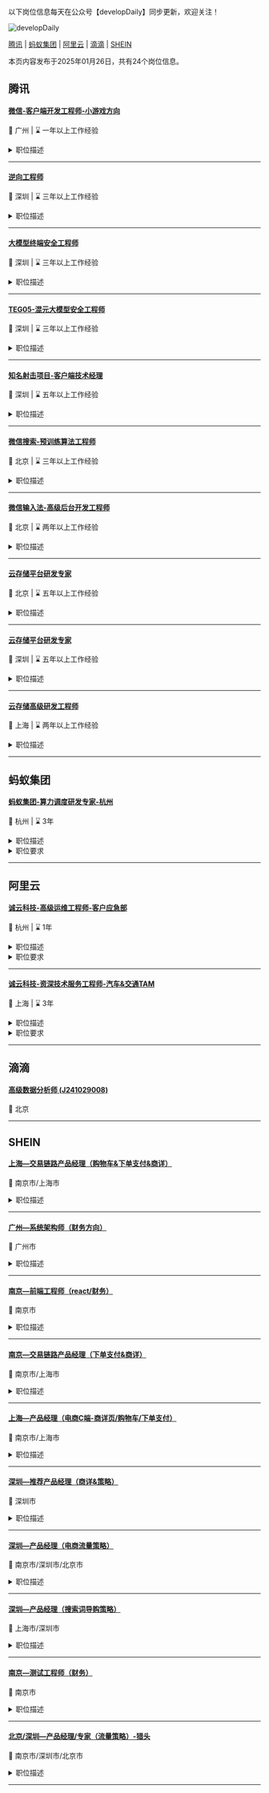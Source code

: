 以下岗位信息每天在公众号【developDaily】同步更新，欢迎关注！

<p><img alt="developDaily" src="./developDaily.png"></p>

[腾讯](#腾讯) | [蚂蚁集团](#蚂蚁集团) | [阿里云](#阿里云) | [滴滴](#滴滴) | [SHEIN](#SHEIN)

本页内容发布于2025年01月26日，共有24个岗位信息。

## 腾讯

#### [微信-客户端开发工程师-小游戏方向](http://careers.tencent.com/jobdesc.html?postId=1808428931502579712)

📍 广州 | ⌛ 一年以上工作经验

<details>
<summary>职位描述</summary>

1.负责微信客户端小游戏框架开发工作，包括性能调优、技术难点攻坚等；

2.持续优化游戏性能，提高用户体验和使用效率；

3.负责新技术框架的探索。
</details>

---

#### [逆向工程师](http://careers.tencent.com/jobdesc.html?postId=1785445022607351808)

📍 深圳 | ⌛ 三年以上工作经验

<details>
<summary>职位描述</summary>

1.负责对移动应用客户端协议、保护手段进行逆向分析，独立开发稳定服务，把控整体进展；

2.负责终端应用数据监测开发，对应用层、系统层接口进行全方面监测；

3.负责逆向分析工具的攻坚研发，包括反混淆、虚拟机壳还原等等对抗工作。
</details>

---

#### [大模型终端安全工程师](http://careers.tencent.com/jobdesc.html?postId=1710476505231925248)

📍 深圳 | ⌛ 三年以上工作经验

<details>
<summary>职位描述</summary>

1.负责突发终端App/OS安全事件的应急分析和处置能力，包括但不限于逆向分析、去混淆、脱壳等；

2.负责终端安全漏洞、安全加固、安全 SDK 等关键安全系统的设计开发和运营，重点是移动App(Android/iOS)；

3.持续跟踪和调研行业最新技术，不断提升终端安全防护能力的水位，保持行业领先。
</details>

---

#### [TEG05-混元大模型安全工程师](http://careers.tencent.com/jobdesc.html?postId=1699629724503908352)

📍 深圳 | ⌛ 三年以上工作经验

<details>
<summary>职位描述</summary>

1.负责大模型安全相关问题的研究，包括但不限于大模型的数据安全，隐私安全，服务安全，安全攻防对抗等方面；

2.负责跟进大模型安全相关的前沿技术进展，探索在公司落地；

3.协助跟进大模型在安全领域的最新进展，并探索落地应用。
</details>

---

#### [知名射击项目-客户端技术经理](http://careers.tencent.com/jobdesc.html?postId=1764955445274877952)

📍 深圳 | ⌛ 五年以上工作经验

<details>
<summary>职位描述</summary>

1.负责线上游戏技术发展规划及新游戏客户端技术评估，确保技术发展满足项目运营需求，技术筹备有序推进；

2.负责客户端、产能研效相关方向具体优化方案定制输出，优化各项目技术品质体验。并推进方案在业务中应用，对落地效果负责；

3.负责调研各项目组需求，驱动内部研发及外部支持资源，帮助业务解决各类研发与发行技术问题，提高研发与发行的技术效率和质量；

4.关注前沿游戏技术动向和政策法规，帮助新技术和政策法规在游戏中应用落地。
</details>

---

#### [微信搜索-预训练算法工程师](http://careers.tencent.com/jobdesc.html?postId=1819367703459160064)

📍 北京 | ⌛ 三年以上工作经验

<details>
<summary>职位描述</summary>

1.参与微信搜索大模型预训练应用研究，致力于在提升利用大模型的技术，在业务场景上提升内容理解，语义检索，相关性匹配等核心线条的效果，应用业务场景例如通用搜索、视频搜索、搜索推荐等；

2.提升整个大模型预训练的能力，包括不限于数据质量、配比，以及合成数据，模型结构调优，以及上下文学习、SFT、搜索增强等技术点。
</details>

---

#### [微信输入法-高级后台开发工程师](http://careers.tencent.com/jobdesc.html?postId=1699632287001354240)

📍 北京 | ⌛ 两年以上工作经验

<details>
<summary>职位描述</summary>

1.参与微信输入法核心功能设计、开发及维护，包括但不限于服务性能调优、技术难点攻坚、指标自动化监控、异构大模型调度等；

2.参与维护后台服务，保证线上稳定性，以及搭建自动化分析系统，提升工程效率；

3.参与新技术调研以及探索，以及项目特定方向的重点、难点开发工作。
</details>

---

#### [云存储平台研发专家](http://careers.tencent.com/jobdesc.html?postId=1764494288407764992)

📍 北京 | ⌛ 五年以上工作经验

<details>
<summary>职位描述</summary>

1.负责存储相关技术方向的系统架构设计及技术研发；

2.负责存储相关技术方向的规划、前瞻性探索、影响力建设等综合事务；

3.指导并培养相关技术方向团队成员，带领团队不断攻克技术难题，达成既定的业务目标；

4.与周边团队紧密协作，不断提升产品竞争力和用户体验。
</details>

---

#### [云存储平台研发专家](http://careers.tencent.com/jobdesc.html?postId=1764494286075731968)

📍 深圳 | ⌛ 五年以上工作经验

<details>
<summary>职位描述</summary>

1.负责存储相关技术方向的系统架构设计及技术研发；

2.负责存储相关技术方向的规划、前瞻性探索、影响力建设等综合事务；

3.指导并培养相关技术方向团队成员，带领团队不断攻克技术难题，达成既定的业务目标；

4.与周边团队紧密协作，不断提升产品竞争力和用户体验。
</details>

---

#### [云存储高级研发工程师](http://careers.tencent.com/jobdesc.html?postId=1764494290471362560)

📍 上海 | ⌛ 两年以上工作经验

<details>
<summary>职位描述</summary>

1.负责分布式存储相关方向的技术研发以及运营，打造业界领先的超大规模存储系统 ；

2.不断丰富产品功能，提升产品竞争力，满足不同行业客户的业务诉求；

3.持续优化系统服务质量，提升系统性能，降低运营成本，为客户提供稳定可靠的云存储服务。
</details>

---

## 蚂蚁集团

#### [蚂蚁集团-算力调度研发专家-杭州](https://talent.antgroup.com/off-campus-position?positionId=24122302847575)

📍 杭州 | ⌛ 3年

<details>
<summary>职位描述</summary>

蚂蚁算力调度团队负责蚂蚁通智算场景资源统一调度，帮助蚂蚁在线服务、大数据、AI等核心业务场景提升资源使用效率、优化工作负载性能、提高业务全局容错性和弹性资源保障。我们致力于打造高性能、规模化、有竞争力的算力调度系统，推动蚂蚁基础技术的不断创新与发展。我们重点工作领域包括：

● 研发通智算一体的高性能调度系统，支持云原生应用、分布式作业、函数任务等多种工作负载混合部署；

● 优化大规模任务调度，提升AI、大数据场景任务调度性能、优化并行计算场景作业编排；

● 结合硬件拓扑、网络架构，研发异构硬件优化调度算法，提升异构硬件下的服务/任务运行效率；

● 提升算力调度服务水平，保障大规模调度场景的服务可用性，提高系统化处理效率；
</details>

<details>
<summary>职位要求</summary>

● 具有 3 年以上的云计算/任务调度/高性能计算领域经验；

● 熟练掌握分布式调度系统、大规模高可用系统、高性能软硬件架构等领域的专业知识；

● 熟悉云原生或大规模并行计算相关技术栈，如 Kubernetes、Volcano、Knative、Pytorch/Tensorflow 等；

● 有结合硬件和网络拓扑优化经验的优先，如 GPU、PCIe、NUMA、FatTree/SpineLeaf 优化等；

● 有团队沟通和协作能力，较强，对创新驱动和交付高质量产品充满热情；
</details>

---

## 阿里云

#### [诚云科技-高级运维工程师-客户应急部](https://careers.aliyun.com/off-campus/position-detail?lang=zh&positionId=2000069804)

📍 杭州 | ⌛ 1年

<details>
<summary>职位描述</summary>

1、客户现场专项技术负责人，如网络专项、数据库专项；

2、平台稳定性重大变更方案制定与实施，如性能/存储优化、底座改造等；

3、现场故障应急执行，协助原厂尽快恢复平台运行；

4、关键时刻现场保障，如客户平台隐患深度排查与治理；

5、复杂问题原因定位及解决；
</details>

<details>
<summary>职位要求</summary>

• 在中型企业或云服务提供商从事SRE、运维工具开发、客户技术服务相关工作，具备1年及以上工作经验

• 技术背景扎实，熟练掌握云集群各运维平台、云产品及监控平台使用方法，以能够快速专业定位客户问题

• 具备优秀的集群调优和trouble shooting能力，JAVA应用运维、管理能力。熟练掌握分布式系统原理，对存储、计算、流式计算中的一项或多项有深入的理解和认识

• 掌握完整的问题排查能力，能够独立解决一个或多个领域的复杂技术问题，有良好的问题处置文档书写能力

• 具备优秀的运维项目管理能力，能够在确定的问题背景下（专项推进能力），高效协同客户与内部各种资源有效解决问题。尤其在故障应急组织、协调及处置场景、客户重保护航场景能够保障现场执行的有效性
</details>

---

#### [诚云科技-资深技术服务工程师-汽车&交通TAM](https://careers.aliyun.com/off-campus/position-detail?lang=zh&positionId=2000057801)

📍 上海 | ⌛ 3年

<details>
<summary>职位描述</summary>

1、为客户提供云产品的技术支持以及云业务办理，负责疑难问题的快速定位、分析解决；

2、与后端技术团队对接，根据客户反馈的问题推动云产品Bug修复、架构方案优化。推进后台诊断工具、用户侧自主化诊断工具的落地；

3、能够通过数据分析以及风险演练，发现业务风险点，通过流程和机制优化、产品需求提出等方式，规避服务风险的基础上，进一步提升客户体验；

4、整理输出官方技术文档与解决方案，指导用户合理使用云产品；
</details>

<details>
<summary>职位要求</summary>

• 有2年以上的IT或者云厂商的从业经验，云计算厂商优先；计算机通信或相关专业本科以上学历，2年以上的传统/互联网业务系统DevOPS/运维/开发工作经验

• 善于倾听和表述，精准定位客户诉求，有效识别客户的诉求

• 在识别出客户的情绪后，能够积极接纳并有效安抚客户的情绪，让客户感知到同理心

• 能够对客户问题一根到底，切实帮助客户解决难题，并能保证客户满意度

• 掌握所支持产品的专业技术能力，具备产品问题排查分析能力
</details>

---

## 滴滴

#### [高级数据分析师 (J241029008)](https://talent.didiglobal.com/social/p/54317)

📍 北京

---

## SHEIN

#### [上海—交易链路产品经理（购物车&下单支付&商详）](https://app.mokahr.com/social-recruitment/shein/2933#/job/b1dfc26f-0c25-46dc-9c6c-e40e41aef28b)

📍 南京市/上海市

<details>
<summary>职位描述</summary>

<p>岗位职责：</p><p>1、负责购物车、支付、登录注册的产品工作，在满足业务需求的基础上，可以自发推动产品正向增长</p><p>2、负责产品功能的设计，不断优化产品体验，并协调/推动研发团队按时完成产品开发、高质量上线；</p><p>3、负责产品的全过程管理，包括跨部门协调沟通，收集用户/客户需求、进行市场和竞争分析，能够协调各资源以确保产品顺利发展。</p><p>4、对现有产品进行数据监控和数据分析，从而推动指标的增长；</p><p>5、能够定期对市场和竞争对手进行深入挖掘和分析，基于我们产品现状和客户的诉求提出具体可执行的产品、运营建议，并主动推动落地，监控效果，并持续推进优化；</p><p>6、具备前瞻性，从产品角度输出中长期规划，推动业务迎接市场更大的挑战。</p><p><br></p><p>任职要求：</p><p>1、有较强的数据统计分析能力；</p><p>2、有电商行业前台3年以上产品经验，有商详、购物车、支付、登录注册优先；</p><p>3、思维敏捷，有很强的逻辑分析能力、书面/口头表达能力，调研能力突出，对数据能进行比较深入的定性和定量分析；</p><p>4、目标导向，逻辑清晰，有良好的沟通能力、推动能力、协调能力，拥有强烈的责任心和团队合作精神；</p><p>5、自我要求高，自我驱动能力强，能在较大压力下完成挑战性工作；具备较强的逻辑思维能力并且能对新事物产生兴趣。</p><p>6、对中前台架构熟悉，熟悉前台系统边界，基于业务线设计高可用的产品框架。</p><p><br></p><p>备注：试用期短期base南京，长期base上海</p>
</details>

---

#### [广州—系统架构师（财务方向）](https://app.mokahr.com/social-recruitment/shein/2933#/job/e3792d43-ce6d-44f4-8406-4f2f7be3c8ba)

📍 广州市

<details>
<summary>职位描述</summary>

<p>职位描述：</p><p><br></p><p>1、系统架构设计与治理：负责公司财务系统的架构设计和治理，打造高质量、稳定可靠的系统，确保财务数据的准确性和完整性。</p><p>2、标准规范与执行：制定并执行研发标准和规范，通过强化抽象思维和系统方法保障系统的持续稳定性。</p><p>3、业务理解与技术落地：深入理解财务业务需求，具备财务领域知识，能够分析产品需求并进行技术设计和实施。</p><p>4、技术探索与创新：识别技术改进机会，探索在高并发处理、存储性能优化、数据一致性保障等方面的技术突破。</p><p>5、产品能力与持续优化：设计和完善产品的技术架构，解决关键问题，并形成整体改进方案。持续推动系统进化，保障财务数据的可靠性。</p><p>6、前瞻性技术研究：持续优化系统架构，调研业内新技术方案，基于业务发展需求进行前瞻性思考和设计。</p><p><br></p><p><br></p><p>任职要求：</p><p>1、计算机及相关专业，本科及以上学历，拥有10年以上财务系统研发经验。</p><p>2、精通JAVA技术，具有负责和推动大型项目落地的经验。</p><p>3、强烈的责任感和自驱精神，良好的沟通能力，能高效组织和推动跨团队项目共同完成系统研发和支持。</p><p>4、对财务建模和财务基础知识有深入了解，数据整理能力强，对数据具有高敏感度，并具有财务数据分析能力。</p><p>5、具有质量管理和数据治理方面的工作经验。</p><p>6、对SAP、Oracle等企业级应用套件的架构有深入理解，并参与过相关集成项目。</p><p>7、在同行业、同规模公司中，具有财务系统架构的规划、落地和治理经验。</p>
</details>

---

#### [南京—前端工程师（react/财务）](https://app.mokahr.com/social-recruitment/shein/2933#/job/0b21a46e-3dac-4353-b1a6-fff8996a53a4)

📍 南京市

<details>
<summary>职位描述</summary>

<p>岗位职责：</p><p>1、负责与产品一起梳理和优化前端需求，帮助产品优化交互体验；</p><p>2、负责与后端确定接口协议并完成相关文档编制；</p><p>3、参与公司前端组件库和前端框架的建设和完善；</p><p>4、关注前端技术发展，引领和推动团队技术进步。</p><p><br></p><p><br></p><p>任职要求：</p><p>1、统招本科起，至少4年以上的前端开发经验；</p><p>2、精通HTML5、CSS3，JS等前端相关技术；</p><p>3、熟练使用ES6及git，webpack等工具，熟练使用前端React框架，并对其各项机制有基本认知；</p><p>4、有前端组件化开发思维，且有从业务提炼出组件的能力；</p><p>5、有大型应用的开发和维护经验，能合理拆分模块；</p><p>6、具备良好的沟通能力和团队协作精神，善于学习、总结，乐于分享；</p><p>7、有责任意识，能够积极响应开发各项事务。</p>
</details>

---

#### [南京—交易链路产品经理（下单支付&商详）](https://app.mokahr.com/social-recruitment/shein/2933#/job/570bf556-2795-495b-912b-66ab553c21c7)

📍 南京市/上海市

<details>
<summary>职位描述</summary>

<p>岗位职责：</p><p>1、负责购物车、支付、登录注册的产品工作，在满足业务需求的基础上，可以自发推动产品正向增长</p><p>2、负责产品功能的设计，不断优化产品体验，并协调/推动研发团队按时完成产品开发、高质量上线；</p><p>3、负责产品的全过程管理，包括跨部门协调沟通，收集用户/客户需求、进行市场和竞争分析，能够协调各资源以确保产品顺利发展。</p><p>4、对现有产品进行数据监控和数据分析，从而推动指标的增长；</p><p>5、能够定期对市场和竞争对手进行深入挖掘和分析，基于我们产品现状和客户的诉求提出具体可执行的产品、运营建议，并主动推动落地，监控效果，并持续推进优化；</p><p>6、具备前瞻性，从产品角度输出中长期规划，推动业务迎接市场更大的挑战。</p><p><br></p><p>任职要求：</p><p>1、有较强的数据统计分析能力；</p><p>2、有电商行业前台3年以上产品经验，有商详、购物车、支付、登录注册优先；</p><p>3、思维敏捷，有很强的逻辑分析能力、书面/口头表达能力，调研能力突出，对数据能进行比较深入的定性和定量分析；</p><p>4、目标导向，逻辑清晰，有良好的沟通能力、推动能力、协调能力，拥有强烈的责任心和团队合作精神；</p><p>5、自我要求高，自我驱动能力强，能在较大压力下完成挑战性工作；具备较强的逻辑思维能力并且能对新事物产生兴趣。</p><p>6、对中前台架构熟悉，熟悉前台系统边界，基于业务线设计高可用的产品框架。</p>
</details>

---

#### [上海—产品经理（电商C端-商详页/购物车/下单支付）](https://app.mokahr.com/social-recruitment/shein/2933#/job/ebf6beaa-d36f-42e7-b58c-d4b1566ddb28)

📍 南京市/上海市

<details>
<summary>职位描述</summary>

<p>岗位职责：</p><p>1、负责商城站内的商详页模块，对现有功能进行数据监控和数据分析，从而推动指标的增长；</p><p>2、能够定期对市场和竞争对手进行深入挖掘和分析，基于我们产品现状和客户的诉求提出具体可执行的产品、运营建议，并主动推动落地，监控效果，并持续推进优化；</p><p>3、负责产品功能的设计，不断优化产品体验，并协调/推动研发团队按时完成产品开发、高质量上线；</p><p>4、负责产品的全过程管理，包括跨部门协调沟通，收集用户/客户需求、进行市场和竞争分析，能够协调各资源以确保产品顺利发展。</p><p>5、具备前瞻性，从产品角度输出中长期规划，推动业务迎接市场更大的挑战。</p><p><br></p><p>任职要求：</p><p>1、有电商前台3年以上产品经验，有商详页、评论、购物车、下单支付等经验优先；</p><p>2、思维敏捷，有很强的逻辑分析能力、调研能力突出，对数据能进行比较深入的定性和定量分析；</p><p>3、目标导向，逻辑清晰，有良好的沟通能力、推动能力、协调能力，拥有强烈的责任心和团队合作精神；</p><p>4、自我驱动能力强，能在较大压力下完成挑战性工作；具备较强的逻辑思维能力并且能对新事物产生兴趣。</p>
</details>

---

#### [深圳—推荐产品经理（商详&策略）](https://app.mokahr.com/social-recruitment/shein/2933#/job/ba6a94c8-46a1-4bd0-89ef-93670f8b5377)

📍 深圳市

<details>
<summary>职位描述</summary>

<p>岗位职责</p><p>1、负责SHEIN商城个性化推荐（策略方向），主要是商品详情页场域策略方向，以提升平台GMV和用户连带购买为核心目标</p><p>2、深度分析电商用户在网站的行为路径，结合业务诉求与场景生态，为改进策略提供依据，完成推荐策略升级</p><p>3、设计相关策略与目标评估体系&amp;方法，擅长将业务目标与问题转化为算法技术手段，完成不同推荐策略的效果验证并持续优化</p><p>4、与业务、算法、数据等团队紧密协作，推动不同推荐策略的效果验证和持续优化，思考人货匹配的策略，提升整体转化</p><p><br></p><p>任职要求</p><p>1、3年以上电商工作经验，个性化推荐产品经验丰富</p><p>2、熟悉个性化推荐策略，有效率增长、用户路径设计策略等相关领域经验者优先 </p><p>3、善于思考，有很强的逻辑思维能力和解决问题的能力、能理解和抽象业务逻辑 </p><p>4、能够发现问题并推动上下游团队，协调相关资源并合理利用</p>
</details>

---

#### [深圳—产品经理（电商流量策略）](https://app.mokahr.com/social-recruitment/shein/2933#/job/c1a3ef0b-7cde-4e42-9a57-9b8680d14050)

📍 南京市/深圳市/北京市

<details>
<summary>职位描述</summary>

<p>【岗位职责】</p><p>1.协助建设电商流量策略体系，进行流量策略设计、评估和运营，对流量机制带给电商平台的长期收益影响负责</p><p>2.协助拉通商品、商家和用户端流量策略，优化流量效率和健康度指标，优化商品汰换，持续提升平台的时尚度、丰富度、性价比</p><p>3.与数据分析、算法和工程研发协作，协助落地策略方案，持续改善策略的适配性</p><p>4.针对业务目标搭建指标和监控，协助洞察定位和诊断业务问题，找到策略机会点</p><p>5.关注商家生态和用户反馈、以及竞品流量策略的调整，根据业务需求进行策略迭代</p><p><br></p><p>【任职要求】</p><p>1、本科及以上学历，计算机/信息管理/统计/数学等专业优先；</p><p>2、有中大型互联网电商公司的toC产品经验；有电商流量策略、推荐或搜索算法相关经验优先</p><p>3、对数据高度敏感，数据分析和洞察能力强。逻辑清晰，表达和推动能力强；</p><p>4、能够从用户、商品多方角度思考流量价值，理解不同流量策略对B端和C端的影响</p><p>5、目标导向，逻辑清晰，有良好的沟通能力、推动能力、协调能力，拥有强烈的责任心和团队合作精神；</p><p>6、自我要求高，自我驱动能力强，能在较大压力下完成挑战性工作；具备较强的逻辑思维能力并且能对新事物产生兴趣。</p>
</details>

---

#### [深圳—产品经理（搜索词导购策略）](https://app.mokahr.com/social-recruitment/shein/2933#/job/8d1c8c3d-598a-4c84-af8b-31fc27183f2d)

📍 上海市/深圳市

<details>
<summary>职位描述</summary>

<p>岗位职责</p><p><br></p><p>1、负责C端搜索产品设计与运营，包括产品规划、需求分析、策略设计、效果评估等；</p><p>2、主导搜索词导购能力的建设，负责搜前底纹词、搜中联想词、搜后图文导航与锦囊，以及词导购能力在其他场景的应用策略，对搜索效果与体验负责；</p><p>3、与设计、开发等关联部门沟通协作，推进搜索产品上线与落地，并通过分析数据，持续迭代优化产品；</p><p>4、与行业同事对接，分析提炼不同行业的搜索问题，推进优化，对业务满意度负责；</p><p>5、面对不同场景和用户人群，结合个性化和自动化能力，设计有针对性的产品形态及功能，不断提升用户体验；</p><p>6、在业务发展和用户洞察的基础上，持续关注行业搜索产品的前沿形态与技术</p><p><br></p><p><br></p><p><br></p><p>岗位要求</p><p><br></p><p>1、3年或以上搜索产品经验；</p><p>2、精通搜索系统的链路流程，对搜索各模块有深入理解；</p><p>3、对国内外的主流电商搜索有深入的了解，有较强的数据分析和驱动能力；</p><p>4、有激情，优秀的组织和协同能力，较强的逻辑思维能力、学习创新能力和语言表达能力；</p>
</details>

---

#### [南京—测试工程师（财务）](https://app.mokahr.com/social-recruitment/shein/2933#/job/871559bf-e391-4343-a7e0-56927e616677)

📍 南京市

<details>
<summary>职位描述</summary>

<p>岗位职责</p><p>1、负责财务业务的测试工作，深入理解和分析业务需求，协助制定合理的功能测试策略，执行功能测试用例并跟进问题修复进度，帮助充分识别整个软件项目生命周期中的风险，保障产品上线质量</p><p>2、协助推动业务线内的质量改进（改善测试流程、方法、技能等），协助开发一起完善业务监控，执行故障演练等工作</p><p>3、具备分析测试结果，协助项目团队解决问题的能力</p><p><br></p><p><br></p><p>任职要求</p><p>1、统招本科学及以上学历，3年以上工作经验，具备团队管理经验者优先考虑</p><p>2、熟悉软件测试流程、方法、测试规范，具备扎实的测试理论和实践经验</p><p>3、有财务、电商行业业务测试经验者优先考虑；独立承担过web端项目测试者优先考虑</p><p>4、熟练使用性能测试工具，如Jmeter、Loadrunner等常用工具，有性能测试经验，有过项目组性能测试框架搭建、性能测试执行、性能调优经验者优先考虑，</p><p>5、熟练使用MySql、接口测试工具（如Fiddler、Charles、Jmeter、Postman）等</p><p>6、熟悉java、Python至少一种编程语言</p><p>7、热爱测试工作，主动、细心、严谨、责任心强、有较强的抗压能力及执行力；有良好的沟通能力，和团队合作精神</p><p>8、有一线互联网公司从业背景者优先</p>
</details>

---

#### [北京/深圳—产品经理/专家（流量策略）-猎头](https://app.mokahr.com/social-recruitment/shein/2933#/job/9535e283-4fec-4470-bc3d-33c16052bb44)

📍 南京市/深圳市/北京市

<details>
<summary>职位描述</summary>

<p>岗位职责</p><p>1. 搭建公司级流量策略平台产品，对流量策略工作的效率和效果负责，最终为全站流量效率和用户体验带来提升</p><p>2. 从“人货场”效率以及生态视角，抽象核心流量策略场景，完成平台产品架构设计、功能模块设计和产品运营推广</p><p>3. 持续提升流量策略投放的业务效率，并围绕策略目标不断集成和升级所需算法能力</p><p>4. 与策略产品和运营、研发和算法团队协作，探索流量策略方法论，推动策略工作的工具化、智能化和平台化</p><p>5. 关注行业内流量策略平台进展，结合业务发展快速迭代</p><p><br></p><p>岗位要求：</p><p>1. 本科及以上学历（优先），5年以上工作经验</p><p>2. 3年及以上互联网产品工作经验，有流量运营、流量平台、广告平台或广告策略相关工作背景优先</p><p>3. 有电商行业工作经验优先</p><p>4. 具备跨团队高效协同的能力，有较强的逻辑思维，较强的数据分析能力</p><p>5. 较强的交流和表达能力，善于沟通，抗压能力强</p>
</details>

---

